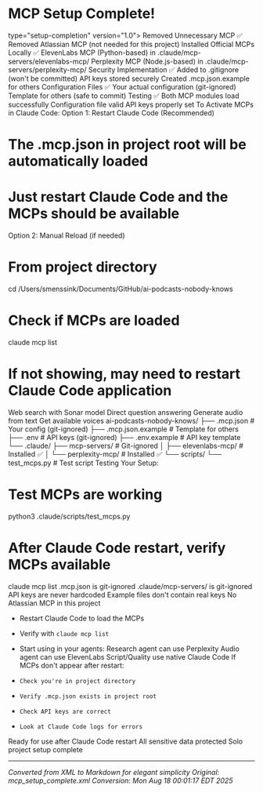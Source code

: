 # MCP Setup Complete!


type="setup-completion"
version="1.0">
Removed Unnecessary MCP
✅
Removed Atlassian MCP (not needed for this project)
Installed Official MCPs Locally
✅
ElevenLabs MCP (Python-based) in .claude/mcp-servers/elevenlabs-mcp/
Perplexity MCP (Node.js-based) in .claude/mcp-servers/perplexity-mcp/
Security Implementation
✅
Added to .gitignore (won't be committed)
API keys stored securely
Created .mcp.json.example for others
Configuration Files
✅
Your actual configuration (git-ignored)
Template for others (safe to commit)
Testing
✅
Both MCP modules load successfully
Configuration file valid
API keys properly set
To Activate MCPs in Claude Code:
Option 1: Restart Claude Code (Recommended)
# The .mcp.json in project root will be automatically loaded
# Just restart Claude Code and the MCPs should be available
Option 2: Manual Reload (if needed)
# From project directory
cd /Users/smenssink/Documents/GitHub/ai-podcasts-nobody-knows
# Check if MCPs are loaded
claude mcp list
# If not showing, may need to restart Claude Code application
Web search with Sonar model
Direct question answering
Generate audio from text
Get available voices
ai-podcasts-nobody-knows/
├── .mcp.json                    # Your config (git-ignored)
├── .mcp.json.example           # Template for others
├── .env                        # API keys (git-ignored)
├── .env.example               # API key template
└── .claude/
├── mcp-servers/           # Git-ignored
│   ├── elevenlabs-mcp/   # Installed ✅
│   └── perplexity-mcp/   # Installed ✅
└── scripts/
└── test_mcps.py      # Test script
Testing Your Setup:
# Test MCPs are working
python3 .claude/scripts/test_mcps.py
# After Claude Code restart, verify MCPs available
claude mcp list
.mcp.json is git-ignored
.claude/mcp-servers/ is git-ignored
API keys are never hardcoded
Example files don't contain real keys
No Atlassian MCP in this project

-
    Restart Claude Code to load the MCPs

-
    Verify with `claude mcp list`

-
    Start using in your agents:
Research agent can use Perplexity
Audio agent can use ElevenLabs
Script/Quality use native Claude Code
If MCPs don't appear after restart:

-
      Check you're in project directory

-
      Verify .mcp.json exists in project root

-
      Check API keys are correct

-
      Look at Claude Code logs for errors
Ready for use after Claude Code restart
All sensitive data protected
Solo project setup complete

---

*Converted from XML to Markdown for elegant simplicity*
*Original: mcp_setup_complete.xml*
*Conversion: Mon Aug 18 00:01:17 EDT 2025*
